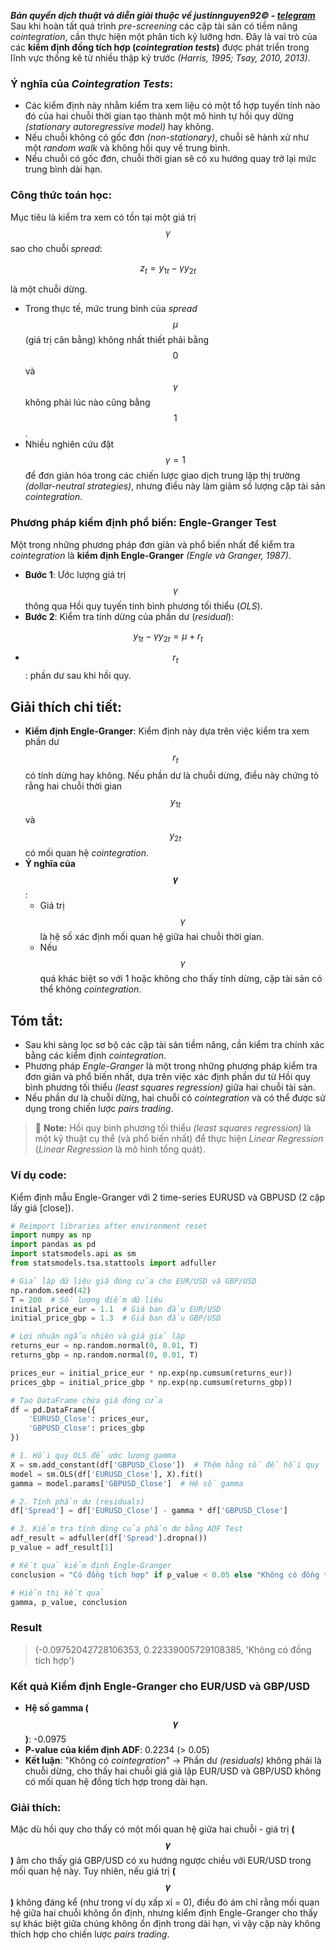 ***Bản quyền dịch thuật và diễn giải thuộc về justinnguyen92&copy; - [telegram](https://t.me/justinnguyen92)***
Sau khi hoàn tất quá trình *pre-screening* các cặp tài sản có tiềm năng *cointegration*, cần thực hiện một phân tích kỹ lưỡng hơn. Đây là vai trò của các **kiểm định đồng tích hợp (*cointegration tests*)** được phát triển trong lĩnh vực thống kê từ nhiều thập kỷ trước *(Harris, 1995; Tsay, 2010, 2013)*.

### Ý nghĩa của *Cointegration Tests*:
- Các kiểm định này nhằm kiểm tra xem liệu có một tổ hợp tuyến tính nào đó của hai chuỗi thời gian tạo thành một mô hình tự hồi quy dừng *(stationary autoregressive model)* hay không.
- Nếu chuỗi không có gốc đơn *(non-stationary)*, chuỗi sẽ hành xử như một *random walk* và không hồi quy về trung bình.
- Nếu chuỗi có gốc đơn, chuỗi thời gian sẽ có xu hướng quay trở lại mức trung bình dài hạn.

### Công thức toán học:
Mục tiêu là kiểm tra xem có tồn tại một giá trị $$\gamma$$ sao cho chuỗi *spread*:

$$z_t = y_{1t} - \gamma y_{2t}$$

là một chuỗi dừng.

- Trong thực tế, mức trung bình của *spread* $$\mu$$ (giá trị cân bằng) không nhất thiết phải bằng $$0$$ và $$\gamma$$ không phải lúc nào cũng bằng $$1$$.
- Nhiều nghiên cứu đặt $$\gamma = 1$$ để đơn giản hóa trong các chiến lược giao dịch trung lập thị trường *(dollar-neutral strategies)*, nhưng điều này làm giảm số lượng cặp tài sản *cointegration*.

### Phương pháp kiểm định phổ biến: Engle-Granger Test

Một trong những phương pháp đơn giản và phổ biến nhất để kiểm tra *cointegration* là **kiểm định Engle-Granger** *(Engle và Granger, 1987)*.
- **Bước 1**: Ước lượng giá trị $$\gamma$$ thông qua Hồi quy tuyến tính bình phương tối thiểu (*OLS*).
- **Bước 2**: Kiểm tra tính dừng của phần dư (*residual*):
```math
  y_{1t} - \gamma y_{2t} = \mu + r_t
```
  - $$r_t$$: phần dư sau khi hồi quy.

## Giải thích chi tiết:
- **Kiểm định Engle-Granger**: Kiểm định này dựa trên việc kiểm tra xem phần dư $$r_t$$ có tính dừng hay không. Nếu phần dư là chuỗi dừng, điều này chứng tỏ rằng hai chuỗi thời gian $$y_{1t}$$ và $$y_{2t}$$ có mối quan hệ *cointegration*.
- **Ý nghĩa của $$\gamma$$**:
  - Giá trị $$\gamma$$ là hệ số xác định mối quan hệ giữa hai chuỗi thời gian.
  - Nếu $$\gamma$$ quá khác biệt so với 1 hoặc không cho thấy tính dừng, cặp tài sản có thể không *cointegration*.

## Tóm tắt:
- Sau khi sàng lọc sơ bộ các cặp tài sản tiềm năng, cần kiểm tra chính xác bằng các kiểm định *cointegration*.
- Phương pháp *Engle-Granger* là một trong những phương pháp kiểm tra đơn giản và phổ biến nhất, dựa trên việc xác định phần dư từ Hồi quy bình phương tối thiểu *(least squares regression)* giữa hai chuỗi tài sản.
- Nếu phần dư là chuỗi dừng, hai chuỗi có *cointegration* và có thể được sử dụng trong chiến lược *pairs trading*.
> :memo: **Note:** Hồi quy bình phương tối thiểu *(least squares regression)* là một kỹ thuật cụ thể (và phổ biến nhất) để thực hiện *Linear Regression* (*Linear Regression* là mô hình tổng quát).

### Ví dụ code:
Kiểm định mẫu Engle-Granger với 2 time-series EURUSD và GBPUSD (2 cặp lấy giá [close]).
```python
# Reimport libraries after environment reset
import numpy as np
import pandas as pd
import statsmodels.api as sm
from statsmodels.tsa.stattools import adfuller

# Giả lập dữ liệu giá đóng cửa cho EUR/USD và GBP/USD
np.random.seed(42)
T = 200  # Số lượng điểm dữ liệu
initial_price_eur = 1.1  # Giá ban đầu EUR/USD
initial_price_gbp = 1.3  # Giá ban đầu GBP/USD

# Lợi nhuận ngẫu nhiên và giá giả lập
returns_eur = np.random.normal(0, 0.01, T)
returns_gbp = np.random.normal(0, 0.01, T)

prices_eur = initial_price_eur * np.exp(np.cumsum(returns_eur))
prices_gbp = initial_price_gbp * np.exp(np.cumsum(returns_gbp))

# Tạo DataFrame chứa giá đóng cửa
df = pd.DataFrame({
    'EURUSD_Close': prices_eur,
    'GBPUSD_Close': prices_gbp
})

# 1. Hồi quy OLS để ước lượng gamma
X = sm.add_constant(df['GBPUSD_Close'])  # Thêm hằng số để hồi quy
model = sm.OLS(df['EURUSD_Close'], X).fit()
gamma = model.params['GBPUSD_Close']  # Hệ số gamma

# 2. Tính phần dư (residuals)
df['Spread'] = df['EURUSD_Close'] - gamma * df['GBPUSD_Close']

# 3. Kiểm tra tính dừng của phần dư bằng ADF Test
adf_result = adfuller(df['Spread'].dropna())
p_value = adf_result[1]

# Kết quả kiểm định Engle-Granger
conclusion = "Có đồng tích hợp" if p_value < 0.05 else "Không có đồng tích hợp"

# Hiển thị kết quả
gamma, p_value, conclusion
```
### Result
>(-0.09752042728106353, 0.22339005729108385, 'Không có đồng tích hợp')

### Kết quả Kiểm định Engle-Granger cho EUR/USD và GBP/USD

- **Hệ số gamma ($$\gamma$$)**: -0.0975
- **P-value của kiểm định ADF**: 0.2234 (> 0.05)
- **Kết luận**: "Không có *cointegration*"
  → Phần dư *(residuals)* không phải là chuỗi dừng, cho thấy hai chuỗi giá giả lập EUR/USD và GBP/USD không có mối quan hệ đồng tích hợp trong dài hạn.

### Giải thích:
Mặc dù hồi quy cho thấy có một mối quan hệ giữa hai chuỗi - giá trị **($$\gamma$$)** âm cho thấy giá GBP/USD có xu hướng ngược chiều với EUR/USD trong mối quan hệ này. Tuy nhiên, nếu giá trị **($$\gamma$$)** không đáng kể (như trong ví dụ xấp xỉ = 0), điều đó ám chỉ rằng mối quan hệ giữa hai chuỗi không ổn định, nhưng kiểm định Engle-Granger cho thấy sự khác biệt giữa chúng không ổn định trong dài hạn, vì vậy cặp này không thích hợp cho chiến lược *pairs trading*.

